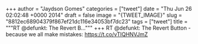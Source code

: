 
+++
author = "Jaydson Gomes"
categories = ["tweet"]
date = "Thu Jun 26 02:02:48 +0000 2014"
draft = false
image = "{TWEET_IMAGE}"
slug = "8812ec68904379f867ef21dc116e34053bf7dc23"
tags = ["tweet"]
title = """RT @defunkt: The Revert B..."""
+++
RT @defunkt: The Revert Button - because we all make mistakes: https://t.co/vTIQHNVJmZ
